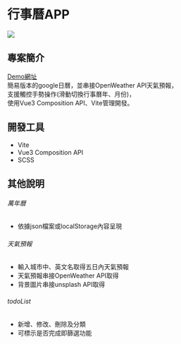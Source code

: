 # 行事曆APP
![](https://imgur.com/DpNSL8m.jpg)

## 專案簡介
[Demo網址](https://shiang0504.github.io/calender-project/)<br>
簡易版本的google日曆，並串接OpenWeather API天氣預報，<br>
支援觸控手勢操作(滑動切換行事曆年、月份)，<br>
使用Vue3 Composition API、Vite管理開發。

## 開發工具
* Vite
* Vue3 Composition API
* SCSS

## 其他說明
###### 萬年曆
* 依據json檔案或localStorage內容呈現

###### 天氣預報
* 輸入城市中、英文名取得五日內天氣預報
* 天氣預報串接OpenWeather API取得
* 背景圖片串接unsplash API取得

###### todoList
* 新增、修改、刪除及分類
* 可標示是否完成即篩選功能